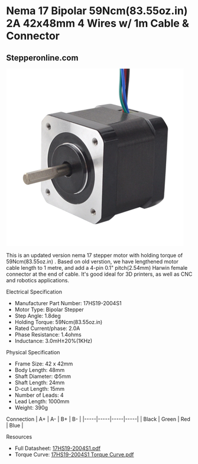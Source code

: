 # Nema 17 Bipolar 59Ncm(83.55oz.in) 2A 42x48mm 4 Wires w/ 1m Cable & Connector

## Stepperonline.com

<img src="../images/17HS15-1504S1.webp" width=480 height=480 title="foto" />

This is an updated version nema 17 stepper motor with holding torque of 59Ncm(83.55oz.in) . Based on old verstion, we have lengthened motor cable length to 1 metre, and add a 4-pin 0.1" pitch(2.54mm) Harwin female connector at the end of cable. It's good ideal for 3D printers, as well as CNC and robotics applications. 

Electrical Specification

  * Manufacturer Part Number: 17HS19-2004S1
  * Motor Type: Bipolar Stepper
  * Step Angle: 1.8deg
  * Holding Torque: 59Ncm(83.55oz.in)
  * Rated Current/phase: 2.0A
  * Phase Resistance: 1.4ohms
  * Inductance: 3.0mH±20%(1KHz)

Physical Specification

  * Frame Size: 42 x 42mm
  * Body Length: 48mm
  * Shaft Diameter: Φ5mm
  * Shaft Length: 24mm
  * D-cut Length: 15mm
  * Number of Leads: 4
  * Lead Length: 1000mm
  * Weight: 390g

Connection
| A+ | A- | B+ | B- | 
|-----|-----|-----|-----|
| Black | Green | Red | Blue |

Resources

  * Full Datasheet: [17HS19-2004S1.pdf](https://www.omc-stepperonline.com/download/17HS19-2004S1.pdf)
  * Torque Curve: [17HS19-2004S1 Torque Curve.pdf](https://www.omc-stepperonline.com/download/17HS19-2004S1_Torque_Curve.pdf)
